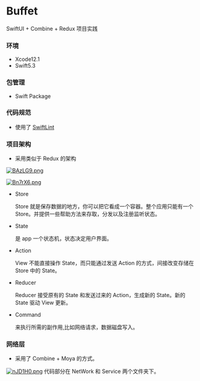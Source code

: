 # Buffet
SwiftUI + Combine + Redux 项目实践

### 环境
- Xcode12.1
- Swift5.3

### 包管理 

- Swift Package 

### 代码规范

- 使用了 [SwiftLint](https://github.com/realm/SwiftLint)

### 项目架构

- 采用类似于 Redux 的架构 

[![BAzLG9.png](https://s1.ax1x.com/2020/10/23/BAzLG9.png)](https://imgchr.com/i/BAzLG9)

[![Bn7rX6.png](https://s1.ax1x.com/2020/10/26/Bn7rX6.png)](https://imgchr.com/i/Bn7rX6)

- Store

  Store 就是保存数据的地方，你可以把它看成一个容器。整个应用只能有一个 Store。并提供一些帮助方法来存取，分发以及注册监听状态。

- State

  是 app 一个状态机，状态决定用户界面。

- Action

  View 不能直接操作 State，而只能通过发送 Action 的方式，间接改变存储在 Store 中的 State。

- Reducer

  Reducer 接受原有的 State 和发送过来的 Action，生成新的 State。新的 State 驱动 View 更新。

- Command
  
  来执行所需的副作用,比如网络请求，数据磁盘写入。

### 网络层

- 采用了 Combine + Moya 的方式。

[![nJD1H0.png](https://s2.ax1x.com/2019/09/09/nJD1H0.png)](https://imgchr.com/i/nJD1H0)
代码部分在 NetWork 和 Service 两个文件夹下。
